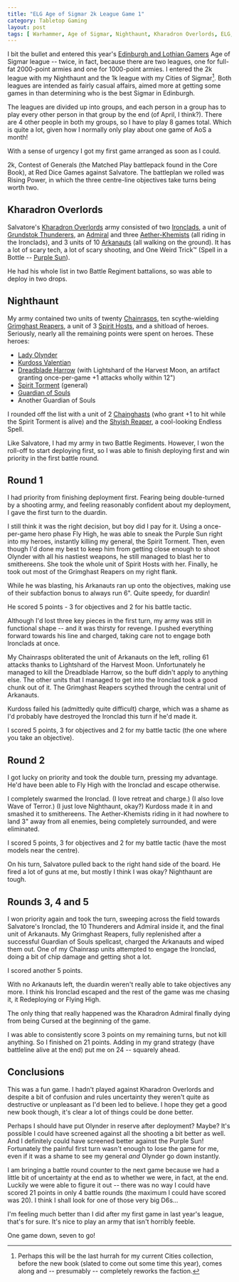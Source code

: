 ```yaml
---
title: "ELG Age of Sigmar 2k League Game 1"
category: Tabletop Gaming
layout: post
tags: [ Warhammer, Age of Sigmar, Nighthaunt, Kharadron Overlords, ELG, Red Dice Games ]
---
```


I bit the bullet and entered this year's [Edinburgh and Lothian Gamers]() Age of Sigmar league -- twice, in fact, because there are two leagues, one for full-fat 2000-point armies and one for 1000-point armies. I entered the 2k league with my Nighthaunt and the 1k league with my Cities of Sigmar[^1]. Both leagues are intended as fairly casual affairs, aimed more at getting some games in than determining who is the best Sigmar in Edinburgh.

The leagues are divided up into groups, and each person in a group has to play every other person in that group by the end (of April, I think?). There are 4 other people in both my groups, so I have to play 8 games total. Which is quite a lot, given how I normally only play about one game of AoS a month! 

With a sense of urgency I got my first game arranged as soon as I could.

2k, Contest of Generals (the Matched Play battlepack found in the Core Book), at Red Dice Games against Salvatore. The battleplan we rolled was Rising Power, in which the three centre-line objectives take turns being worth two.

## Kharadron Overlords

Salvatore's [Kharadron Overlords]() army consisted of two [Ironclads](), a unit of [Grundstok Thunderers](), an [Admiral]() and three [Aether-Khemists]() (all riding in the Ironclads), and 3 units of 10 [Arkanauts]() (all walking on the ground). It has a lot of scary tech, a lot of scary shooting, and One Weird Trick:tm: (Spell in a Bottle -- [Purple Sun]()).

He had his whole list in two Battle Regiment battalions, so was able to deploy in two drops.

## Nighthaunt

My army contained two units of twenty [Chainrasps](), ten scythe-wielding [Grimghast Reapers](), a unit of 3 [Spirit Hosts](), and a shitload of heroes. Seriously, nearly all the remaining points were spent on heroes. These heroes:

- [Lady Olynder]()
- [Kurdoss Valentian]()
- [Dreadblade Harrow]() (with Lightshard of the Harvest Moon, an artifact granting once-per-game +1 attacks wholly within 12")
- [Spirit Torment]() (general)
- [Guardian of Souls]()
- Another Guardian of Souls

I rounded off the list with a unit of 2 [Chainghasts]() (who grant +1 to hit while the Spirit Torment is alive) and the [Shyish Reaper](), a cool-looking Endless Spell.

Like Salvatore, I had my army in two Battle Regiments. However, I won the roll-off to start deploying first, so I was able to finish deploying first and win priority in the first battle round.

## Round 1

I had priority from finishing deployment first. Fearing being double-turned by a shooting army, and feeling reasonably confident about my deployment, I gave the first turn to the duardin.

I still think it was the right decision, but boy did I pay for it. Using a once-per-game hero phase Fly High, he was able to sneak the Purple Sun right into my heroes, instantly killing my general, the Spirit Torment. Then, even though I'd done my best to keep him from getting close enough to shoot Olynder with all his nastiest weapons, he still managed to blast her to smithereens. She took the whole unit of Spirit Hosts with her. Finally, he took out most of the Grimghast Reapers on my right flank.

While he was blasting, his Arkanauts ran up onto the objectives, making use of their subfaction bonus to always run 6". Quite speedy, for duardin!

He scored 5 points - 3 for objectives and 2 for his battle tactic.

Although I'd lost three key pieces in the first turn, my army was still in functional shape -- and it was thirsty for revenge. I pushed everything forward towards his line and charged, taking care not to engage both Ironclads at once.

My Chainrasps obliterated the unit of Arkanauts on the left, rolling 61 attacks thanks to Lightshard of the Harvest Moon. Unfortunately he managed to kill the Dreadblade Harrow, so the buff didn't apply to anything else. The other units that I managed to get into the Ironclad took a good chunk out of it. The Grimghast Reapers scythed through the central unit of Arkanauts.

Kurdoss failed his (admittedly quite difficult) charge, which was a shame as I'd probably have destroyed the Ironclad this turn if he'd made it.

I scored 5 points, 3 for objectives and 2 for my battle tactic (the one where you take an objective).

## Round 2

I got lucky on priority and took the double turn, pressing my advantage. He'd have been able to Fly High with the Ironclad and escape otherwise.

I completely swarmed the Ironclad. (I love retreat and charge.) (I also love Wave of Terror.) (I just love Nighthaunt, okay?) Kurdoss made it in and smashed it to smithereens. The Aether-Khemists riding in it had nowhere to land 3" away from all enemies, being completely surrounded, and were eliminated.

I scored 5 points, 3 for objectives and 2 for my battle tactic (have the most models near the centre).

On his turn, Salvatore pulled back to the right hand side of the board. He fired a lot of guns at me, but mostly I think I was okay? Nighthaunt are tough.

## Rounds 3, 4 and 5

I won priority again and took the turn, sweeping across the field towards Salvatore's Ironclad, the 10 Thunderers and Admiral inside it, and the final unit of Arkanauts. My Grimghast Reapers, fully replenished after a successful Guardian of Souls spellcast, charged the Arkanauts and wiped them out. One of my Chainrasp units attempted to engage the Ironclad, doing a bit of chip damage and getting shot a lot.

I scored another 5 points.

With no Arkanauts left, the duardin weren't really able to take objectives any more. I think his Ironclad escaped and the rest of the game was me chasing it, it Redeploying or Flying High.

The only thing that really happened was the Kharadron Admiral finally dying from being Cursed at the beginning of the game.

I was able to consistently score 3 points on my remaining turns, but not kill anything. So I finished on 21 points. Adding in my grand strategy (have battleline alive at the end) put me on 24 -- squarely ahead.

## Conclusions

This was a fun game. I hadn't played against Kharadron Overlords and despite a bit of confusion and rules uncertainty they weren't quite as destructive or unpleasant as I'd been led to believe. I hope they get a good new book though, it's clear a lot of things could be done better.

Perhaps I should have put Olynder in reserve after deployment? Maybe? It's possible I could have screened against all the shooting a bit better as well. And I definitely could have screened better against the Purple Sun! Fortunately the painful first turn wasn't enough to lose the game for me, even if it was a shame to see my general *and* Olynder go down instantly.

I am bringing a battle round counter to the next game because we had a little bit of uncertainty at the end as to whether we were, in fact, at the end. Luckily we were able to figure it out -- there was no way I could have scored 21 points in only 4 battle rounds (the maximum I could have scored was 20). I think I shall look for one of those very big D6s...

I'm feeling much better than I did after my first game in last year's league, that's for sure. It's nice to play an army that isn't horribly feeble.

One game down, seven to go!

[^1]: Perhaps this will be the last hurrah for my current Cities collection, before the new book (slated to come out some time this year), comes along and -- presumably -- completely reworks the faction.